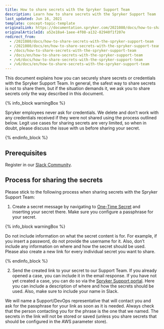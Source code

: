```yaml
---
title: How to share secrets with the Spryker Support Team
description: Learn how to share secrets with the Spryker Support Team
last_updated: Jun 16, 2021
template: concept-topic-template
originalLink: https://documentation.spryker.com/2021080/docs/how-to-share-secrets-with-the-spryker-support-team
originalArticleId: a52e18a4-1aee-4f08-a132-82940f1f207e
redirect_from:
  - /2021080/docs/how-to-share-secrets-with-the-spryker-support-team
  - /2021080/docs/en/how-to-share-secrets-with-the-spryker-support-team
  - /docs/how-to-share-secrets-with-the-spryker-support-team
  - /docs/en/how-to-share-secrets-with-the-spryker-support-team
  - /v6/docs/how-to-share-secrets-with-the-spryker-support-team
  - /v6/docs/en/how-to-share-secrets-with-the-spryker-support-team
---
```


This document explains how you can securely share secrets or credentials with the Spryker Support Team. In general, the safest way to share secrets is not to share them, but if the situation demands it, we ask you to share secrets only the way described in this document.

{% info_block warningBox %}

Spryker employees never ask for credentials. We delete and don’t work with any credentials received if they were not shared using the process outlined below. Legit use cases for sharing secrets are very limited, so when in doubt, please discuss the issue with us before sharing your secret.

{% endinfo_block %}

## Prerequisites
Register in our [Slack Community](https://spryker.com/en/support/sprykercommunity/).

## Process for sharing the secrets

Please stick to the following process when sharing secrets with the Spryker Support Team:

1. Create a secret message by navigating to [One-Time Secret](https://onetimesecret.com/) and inserting your secret there. Make sure you configure a passphrase for your secret.

{% info_block warningBox %}

Do not include information on what the secret content is for. For example, if you insert a password, do not provide the username for it. Also, don’t include any information on where and how the secret should be used. Please also create a new link for every individual secret you want to share.

{% endinfo_block %}

2. Send the created link to your secret to our Support Team. If you already opened a case, you can include it in the email response. If you have not yet created a case, you can do so via the [Spryker Support portal](https://support.spryker.com/). Here you can include a description of where and how the secrets should be used. Also, make sure to include your name in Slack.

We will name a Support/DevOps representative that will contact you and ask for the passphrase for your link as soon as it is needed. Always check that the person contacting you for the phrase is the one that we named. The secrets in the link will not be stored or saved (unless you share secrets that should be configured in the AWS parameter store).
